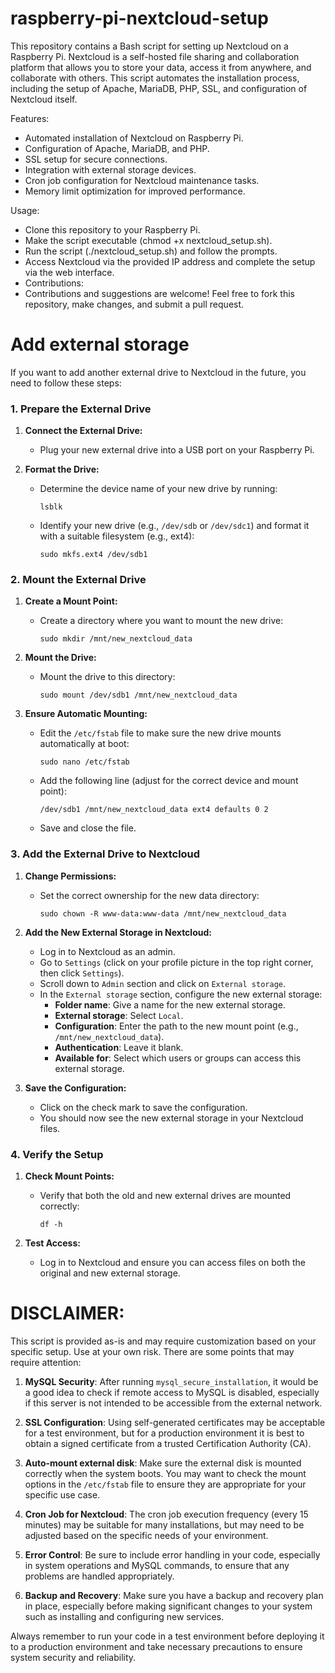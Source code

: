 # raspberry-pi-nextcloud-setup
This repository contains a Bash script for setting up Nextcloud on a Raspberry Pi. Nextcloud is a self-hosted file sharing and collaboration platform that allows you to store your data, access it from anywhere, and collaborate with others. This script automates the installation process, including the setup of Apache, MariaDB, PHP, SSL, and configuration of Nextcloud itself.

Features:
- Automated installation of Nextcloud on Raspberry Pi.
- Configuration of Apache, MariaDB, and PHP.
- SSL setup for secure connections.
- Integration with external storage devices.
- Cron job configuration for Nextcloud maintenance tasks.
- Memory limit optimization for improved performance.


Usage:
- Clone this repository to your Raspberry Pi.
- Make the script executable (chmod +x nextcloud_setup.sh).
- Run the script (./nextcloud_setup.sh) and follow the prompts.
- Access Nextcloud via the provided IP address and complete the setup via the web interface.
- Contributions:
- Contributions and suggestions are welcome! Feel free to fork this repository, make changes, and submit a pull request.

# Add external storage
If you want to add another external drive to Nextcloud in the future, you need to follow these steps:

### 1. Prepare the External Drive

1. **Connect the External Drive:**
   - Plug your new external drive into a USB port on your Raspberry Pi.

2. **Format the Drive:**
   - Determine the device name of your new drive by running:
     ```
     lsblk
     ```
   - Identify your new drive (e.g., `/dev/sdb` or `/dev/sdc1`) and format it with a suitable filesystem (e.g., ext4):
     ```
     sudo mkfs.ext4 /dev/sdb1
     ```

### 2. Mount the External Drive

1. **Create a Mount Point:**
   - Create a directory where you want to mount the new drive:
     ```
     sudo mkdir /mnt/new_nextcloud_data
     ```

2. **Mount the Drive:**
   - Mount the drive to this directory:
     ```
     sudo mount /dev/sdb1 /mnt/new_nextcloud_data
     ```

3. **Ensure Automatic Mounting:**
   - Edit the `/etc/fstab` file to make sure the new drive mounts automatically at boot:
     ```
     sudo nano /etc/fstab
     ```
   - Add the following line (adjust for the correct device and mount point):
     ```
     /dev/sdb1 /mnt/new_nextcloud_data ext4 defaults 0 2
     ```
   - Save and close the file.

### 3. Add the External Drive to Nextcloud

1. **Change Permissions:**
   - Set the correct ownership for the new data directory:
     ```
     sudo chown -R www-data:www-data /mnt/new_nextcloud_data
     ```

2. **Add the New External Storage in Nextcloud:**
   - Log in to Nextcloud as an admin.
   - Go to `Settings` (click on your profile picture in the top right corner, then click `Settings`).
   - Scroll down to `Admin` section and click on `External storage`.
   - In the `External storage` section, configure the new external storage:
     - **Folder name**: Give a name for the new external storage.
     - **External storage**: Select `Local`.
     - **Configuration**: Enter the path to the new mount point (e.g., `/mnt/new_nextcloud_data`).
     - **Authentication**: Leave it blank.
     - **Available for**: Select which users or groups can access this external storage.

3. **Save the Configuration:**
   - Click on the check mark to save the configuration.
   - You should now see the new external storage in your Nextcloud files.

### 4. Verify the Setup

1. **Check Mount Points:**
   - Verify that both the old and new external drives are mounted correctly:
     ```
     df -h
     ```

2. **Test Access:**
   - Log in to Nextcloud and ensure you can access files on both the original and new external storage.

# DISCLAIMER:
This script is provided as-is and may require customization based on your specific setup. Use at your own risk.
There are some points that may require attention:

1. **MySQL Security**: After running `mysql_secure_installation`, it would be a good idea to check if remote access to MySQL is disabled, especially if this server is not intended to be accessible from the external network.

2. **SSL Configuration**: Using self-generated certificates may be acceptable for a test environment, but for a production environment it is best to obtain a signed certificate from a trusted Certification Authority (CA).

3. **Auto-mount external disk**: Make sure the external disk is mounted correctly when the system boots. You may want to check the mount options in the `/etc/fstab` file to ensure they are appropriate for your specific use case.

4. **Cron Job for Nextcloud**: The cron job execution frequency (every 15 minutes) may be suitable for many installations, but may need to be adjusted based on the specific needs of your environment.

5. **Error Control**: Be sure to include error handling in your code, especially in system operations and MySQL commands, to ensure that any problems are handled appropriately.

6. **Backup and Recovery**: Make sure you have a backup and recovery plan in place, especially before making significant changes to your system such as installing and configuring new services.

Always remember to run your code in a test environment before deploying it to a production environment and take necessary precautions to ensure system security and reliability.
